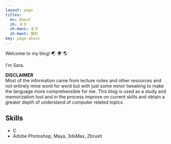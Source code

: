 ```yaml
---
layout: page
titles:
  en: About
  zh: 关于
  zh-Hans: 关于
  zh-Hant: 關於
key: page-about
---
```


Welcome to my blog! :earth_asia: :earth_africa: :earth_americas:

I'm Sara.

**DISCLAIMER**<br>
Most of the information came from lecture notes and other resources and not entirely mine word for word but with just some minor tweaking
to make the language more comprehensible for me. This blog is used as a study and memorization tool and in the process improve on current
skills and obtain a greater depth of understand of computer related topics. 

## Skills

- C
- Adobe Photoshop, Maya, 3dsMax, Zbrush